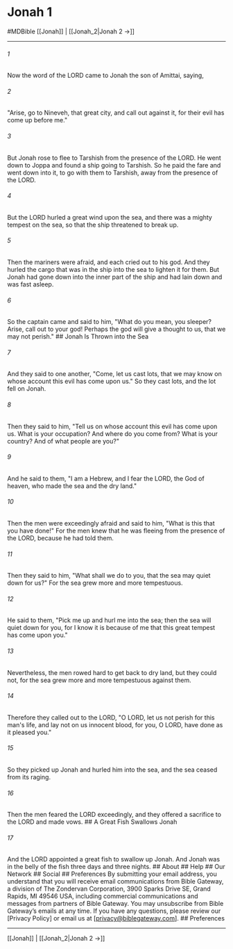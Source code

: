 # Jonah 1
#MDBible
[[Jonah]] | [[Jonah_2|Jonah 2 →]]

***


###### 1 
Now the word of the LORD came to Jonah the son of Amittai, saying, 

###### 2 
"Arise, go to Nineveh, that great city, and call out against it, for their evil has come up before me." 

###### 3 
But Jonah rose to flee to Tarshish from the presence of the LORD. He went down to Joppa and found a ship going to Tarshish. So he paid the fare and went down into it, to go with them to Tarshish, away from the presence of the LORD. 

###### 4 
But the LORD hurled a great wind upon the sea, and there was a mighty tempest on the sea, so that the ship threatened to break up. 

###### 5 
Then the mariners were afraid, and each cried out to his god. And they hurled the cargo that was in the ship into the sea to lighten it for them. But Jonah had gone down into the inner part of the ship and had lain down and was fast asleep. 

###### 6 
So the captain came and said to him, "What do you mean, you sleeper? Arise, call out to your god! Perhaps the god will give a thought to us, that we may not perish." ## Jonah Is Thrown into the Sea 

###### 7 
And they said to one another, "Come, let us cast lots, that we may know on whose account this evil has come upon us." So they cast lots, and the lot fell on Jonah. 

###### 8 
Then they said to him, "Tell us on whose account this evil has come upon us. What is your occupation? And where do you come from? What is your country? And of what people are you?" 

###### 9 
And he said to them, "I am a Hebrew, and I fear the LORD, the God of heaven, who made the sea and the dry land." 

###### 10 
Then the men were exceedingly afraid and said to him, "What is this that you have done!" For the men knew that he was fleeing from the presence of the LORD, because he had told them. 

###### 11 
Then they said to him, "What shall we do to you, that the sea may quiet down for us?" For the sea grew more and more tempestuous. 

###### 12 
He said to them, "Pick me up and hurl me into the sea; then the sea will quiet down for you, for I know it is because of me that this great tempest has come upon you." 

###### 13 
Nevertheless, the men rowed hard to get back to dry land, but they could not, for the sea grew more and more tempestuous against them. 

###### 14 
Therefore they called out to the LORD, "O LORD, let us not perish for this man's life, and lay not on us innocent blood, for you, O LORD, have done as it pleased you." 

###### 15 
So they picked up Jonah and hurled him into the sea, and the sea ceased from its raging. 

###### 16 
Then the men feared the LORD exceedingly, and they offered a sacrifice to the LORD and made vows. ## A Great Fish Swallows Jonah 

###### 17 
And the LORD appointed a great fish to swallow up Jonah. And Jonah was in the belly of the fish three days and three nights. ## About ## Help ## Our Network ## Social ## Preferences By submitting your email address, you understand that you will receive email communications from Bible Gateway, a division of The Zondervan Corporation, 3900 Sparks Drive SE, Grand Rapids, MI 49546 USA, including commercial communications and messages from partners of Bible Gateway. You may unsubscribe from Bible Gateway&rsquo;s emails at any time. If you have any questions, please review our [Privacy Policy] or email us at [privacy@biblegateway.com]. ## Preferences

***

[[Jonah]] | [[Jonah_2|Jonah 2 →]]
